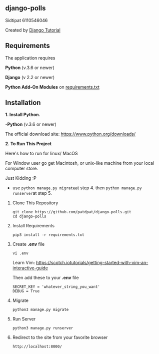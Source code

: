 ## django-polls

Sidtipat 6110546046

Created by
[Django Tutorial](https://docs.djangoproject.com/en/2.2/intro/)

## Requirements

The application requires

**Python** (v.3.6 or newer)

**Django** (v 2.2 or newer)

**Python Add-On Modules** on [requirements.txt](requirements.txt)

## Installation

**1. Install Python.**

-**Python** (v.3.6 or newer)

The official download site: https://www.python.org/downloads/

**2. To Run This Project**

Here's how to run for linux/ MacOS

For Window user go get Macintosh, or unix-like machine from your local computer store.

Just Kidding :P

- use `python manage.py migrate`at step 4. then `python manage.py runserver`at step 5.

1.  Clone This Repository

        git clone https://github.com/patdpat/django-polls.git
        cd django-polls

2.  Install Requirements

        pip3 install -r requirements.txt

3.  Create **.env** file

        vi .env

    Learn Vim: https://scotch.iotutorials/getting-started-with-vim-an-interactive-guide

    Then add these to your **.env** file

        SECRET_KEY = 'whatever_string_you_want'
        DEBUG = True

4.  Migrate

        python3 manage.py migrate

5.  Run Server

        python3 manage.py runserver

6.  Redirect to the site from your favorite browser

        http://localhost:8000/
